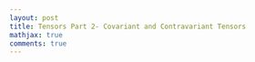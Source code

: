 ```yaml
---
layout: post
title: Tensors Part 2- Covariant and Contravariant Tensors
mathjax: true
comments: true
---
```



